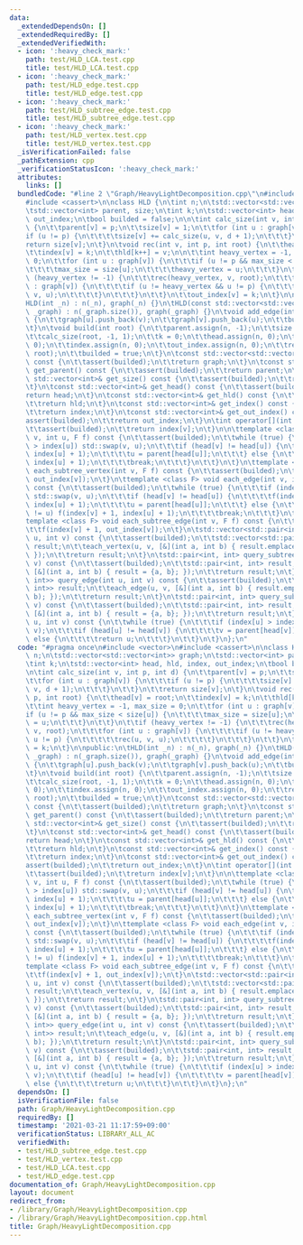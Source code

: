 ```yaml
---
data:
  _extendedDependsOn: []
  _extendedRequiredBy: []
  _extendedVerifiedWith:
  - icon: ':heavy_check_mark:'
    path: test/HLD_LCA.test.cpp
    title: test/HLD_LCA.test.cpp
  - icon: ':heavy_check_mark:'
    path: test/HLD_edge.test.cpp
    title: test/HLD_edge.test.cpp
  - icon: ':heavy_check_mark:'
    path: test/HLD_subtree_edge.test.cpp
    title: test/HLD_subtree_edge.test.cpp
  - icon: ':heavy_check_mark:'
    path: test/HLD_vertex.test.cpp
    title: test/HLD_vertex.test.cpp
  _isVerificationFailed: false
  _pathExtension: cpp
  _verificationStatusIcon: ':heavy_check_mark:'
  attributes:
    links: []
  bundledCode: "#line 2 \"Graph/HeavyLightDecomposition.cpp\"\n#include <vector>\n\
    #include <cassert>\n\nclass HLD {\n\tint n;\n\tstd::vector<std::vector<int>> graph;\n\
    \tstd::vector<int> parent, size;\n\tint k;\n\tstd::vector<int> head, hld, index,\
    \ out_index;\n\tbool builded = false;\n\n\tint calc_size(int v, int p, int d)\
    \ {\n\t\tparent[v] = p;\n\t\tsize[v] = 1;\n\t\tfor (int u : graph[v]) {\n\t\t\t\
    if (u != p) {\n\t\t\t\tsize[v] += calc_size(u, v, d + 1);\n\t\t\t}\n\t\t}\n\t\t\
    return size[v];\n\t}\n\tvoid rec(int v, int p, int root) {\n\t\thead[v] = root;\n\
    \t\tindex[v] = k;\n\t\thld[k++] = v;\n\n\t\tint heavy_vertex = -1, max_size =\
    \ 0;\n\t\tfor (int u : graph[v]) {\n\t\t\tif (u != p && max_size < size[u]) {\n\
    \t\t\t\tmax_size = size[u];\n\t\t\t\theavy_vertex = u;\n\t\t\t}\n\t\t}\n\t\tif\
    \ (heavy_vertex != -1) {\n\t\t\trec(heavy_vertex, v, root);\n\t\t\tfor (int u\
    \ : graph[v]) {\n\t\t\t\tif (u != heavy_vertex && u != p) {\n\t\t\t\t\trec(u,\
    \ v, u);\n\t\t\t\t}\n\t\t\t}\n\t\t}\n\t\tout_index[v] = k;\n\t}\n\npublic:\n\t\
    HLD(int _n) : n(_n), graph(_n) {}\n\tHLD(const std::vector<std::vector<int>>&\
    \ _graph) : n(_graph.size()), graph(_graph) {}\n\tvoid add_edge(int u, int v)\
    \ {\n\t\tgraph[u].push_back(v);\n\t\tgraph[v].push_back(u);\n\t\tbuilded = false;\n\
    \t}\n\tvoid build(int root) {\n\t\tparent.assign(n, -1);\n\t\tsize.assign(n, 0);\n\
    \t\tcalc_size(root, -1, 1);\n\t\tk = 0;\n\t\thead.assign(n, 0);\n\t\thld.assign(n,\
    \ 0);\n\t\tindex.assign(n, 0);\n\t\tout_index.assign(n, 0);\n\t\trec(root, -1,\
    \ root);\n\t\tbuilded = true;\n\t}\n\tconst std::vector<std::vector<int>>& get_graph()\
    \ const {\n\t\tassert(builded);\n\t\treturn graph;\n\t}\n\tconst std::vector<int>&\
    \ get_parent() const {\n\t\tassert(builded);\n\t\treturn parent;\n\t}\n\tconst\
    \ std::vector<int>& get_size() const {\n\t\tassert(builded);\n\t\treturn size;\n\
    \t}\n\tconst std::vector<int>& get_head() const {\n\t\tassert(builded);\n\t\t\
    return head;\n\t}\n\tconst std::vector<int>& get_hld() const {\n\t\tassert(builded);\n\
    \t\treturn hld;\n\t}\n\tconst std::vector<int>& get_index() const {\n\t\tassert(builded);\n\
    \t\treturn index;\n\t}\n\tconst std::vector<int>& get_out_index() const {\n\t\t\
    assert(builded);\n\t\treturn out_index;\n\t}\n\tint operator[](int v) const {\n\
    \t\tassert(builded);\n\t\treturn index[v];\n\t}\n\n\ttemplate <class F> void each_vertex(int\
    \ v, int u, F f) const {\n\t\tassert(builded);\n\t\twhile (true) {\n\t\t\tif (index[v]\
    \ > index[u]) std::swap(v, u);\n\t\t\tif (head[v] != head[u]) {\n\t\t\t\tf(index[head[u]],\
    \ index[u] + 1);\n\t\t\t\tu = parent[head[u]];\n\t\t\t} else {\n\t\t\t\tf(index[v],\
    \ index[u] + 1);\n\t\t\t\tbreak;\n\t\t\t}\n\t\t}\n\t}\n\ttemplate <class F> void\
    \ each_subtree_vertex(int v, F f) const {\n\t\tassert(builded);\n\t\tf(index[v],\
    \ out_index[v]);\n\t}\n\ttemplate <class F> void each_edge(int v, int u, F f)\
    \ const {\n\t\tassert(builded);\n\t\twhile (true) {\n\t\t\tif (index[v] > index[u])\
    \ std::swap(v, u);\n\t\t\tif (head[v] != head[u]) {\n\t\t\t\tf(index[head[u]],\
    \ index[u] + 1);\n\t\t\t\tu = parent[head[u]];\n\t\t\t} else {\n\t\t\t\tif (v\
    \ != u) f(index[v] + 1, index[u] + 1);\n\t\t\t\tbreak;\n\t\t\t}\n\t\t}\n\t}\n\t\
    template <class F> void each_subtree_edge(int v, F f) const {\n\t\tassert(builded);\n\
    \t\tf(index[v] + 1, out_index[v]);\n\t}\n\tstd::vector<std::pair<int, int>> query_vertex(int\
    \ u, int v) const {\n\t\tassert(builded);\n\t\tstd::vector<std::pair<int, int>>\
    \ result;\n\t\teach_vertex(u, v, [&](int a, int b) { result.emplace_back(a, b);\
    \ });\n\t\treturn result;\n\t}\n\tstd::pair<int, int> query_subtree_vertex(int\
    \ v) const {\n\t\tassert(builded);\n\t\tstd::pair<int, int> result;\n\t\teach_subtree_vertex(v,\
    \ [&](int a, int b) { result = {a, b}; });\n\t\treturn result;\n\t}\n\tstd::vector<std::pair<int,\
    \ int>> query_edge(int u, int v) const {\n\t\tassert(builded);\n\t\tstd::vector<std::pair<int,\
    \ int>> result;\n\t\teach_edge(u, v, [&](int a, int b) { result.emplace_back(a,\
    \ b); });\n\t\treturn result;\n\t}\n\tstd::pair<int, int> query_subtree_edge(int\
    \ v) const {\n\t\tassert(builded);\n\t\tstd::pair<int, int> result;\n\t\teach_subtree_edge(v,\
    \ [&](int a, int b) { result = {a, b}; });\n\t\treturn result;\n\t}\n\tint lca(int\
    \ u, int v) const {\n\t\twhile (true) {\n\t\t\tif (index[u] > index[v]) std::swap(u,\
    \ v);\n\t\t\tif (head[u] != head[v]) {\n\t\t\t\tv = parent[head[v]];\n\t\t\t}\
    \ else {\n\t\t\t\treturn u;\n\t\t\t}\n\t\t}\n\t}\n};\n"
  code: "#pragma once\n#include <vector>\n#include <cassert>\n\nclass HLD {\n\tint\
    \ n;\n\tstd::vector<std::vector<int>> graph;\n\tstd::vector<int> parent, size;\n\
    \tint k;\n\tstd::vector<int> head, hld, index, out_index;\n\tbool builded = false;\n\
    \n\tint calc_size(int v, int p, int d) {\n\t\tparent[v] = p;\n\t\tsize[v] = 1;\n\
    \t\tfor (int u : graph[v]) {\n\t\t\tif (u != p) {\n\t\t\t\tsize[v] += calc_size(u,\
    \ v, d + 1);\n\t\t\t}\n\t\t}\n\t\treturn size[v];\n\t}\n\tvoid rec(int v, int\
    \ p, int root) {\n\t\thead[v] = root;\n\t\tindex[v] = k;\n\t\thld[k++] = v;\n\n\
    \t\tint heavy_vertex = -1, max_size = 0;\n\t\tfor (int u : graph[v]) {\n\t\t\t\
    if (u != p && max_size < size[u]) {\n\t\t\t\tmax_size = size[u];\n\t\t\t\theavy_vertex\
    \ = u;\n\t\t\t}\n\t\t}\n\t\tif (heavy_vertex != -1) {\n\t\t\trec(heavy_vertex,\
    \ v, root);\n\t\t\tfor (int u : graph[v]) {\n\t\t\t\tif (u != heavy_vertex &&\
    \ u != p) {\n\t\t\t\t\trec(u, v, u);\n\t\t\t\t}\n\t\t\t}\n\t\t}\n\t\tout_index[v]\
    \ = k;\n\t}\n\npublic:\n\tHLD(int _n) : n(_n), graph(_n) {}\n\tHLD(const std::vector<std::vector<int>>&\
    \ _graph) : n(_graph.size()), graph(_graph) {}\n\tvoid add_edge(int u, int v)\
    \ {\n\t\tgraph[u].push_back(v);\n\t\tgraph[v].push_back(u);\n\t\tbuilded = false;\n\
    \t}\n\tvoid build(int root) {\n\t\tparent.assign(n, -1);\n\t\tsize.assign(n, 0);\n\
    \t\tcalc_size(root, -1, 1);\n\t\tk = 0;\n\t\thead.assign(n, 0);\n\t\thld.assign(n,\
    \ 0);\n\t\tindex.assign(n, 0);\n\t\tout_index.assign(n, 0);\n\t\trec(root, -1,\
    \ root);\n\t\tbuilded = true;\n\t}\n\tconst std::vector<std::vector<int>>& get_graph()\
    \ const {\n\t\tassert(builded);\n\t\treturn graph;\n\t}\n\tconst std::vector<int>&\
    \ get_parent() const {\n\t\tassert(builded);\n\t\treturn parent;\n\t}\n\tconst\
    \ std::vector<int>& get_size() const {\n\t\tassert(builded);\n\t\treturn size;\n\
    \t}\n\tconst std::vector<int>& get_head() const {\n\t\tassert(builded);\n\t\t\
    return head;\n\t}\n\tconst std::vector<int>& get_hld() const {\n\t\tassert(builded);\n\
    \t\treturn hld;\n\t}\n\tconst std::vector<int>& get_index() const {\n\t\tassert(builded);\n\
    \t\treturn index;\n\t}\n\tconst std::vector<int>& get_out_index() const {\n\t\t\
    assert(builded);\n\t\treturn out_index;\n\t}\n\tint operator[](int v) const {\n\
    \t\tassert(builded);\n\t\treturn index[v];\n\t}\n\n\ttemplate <class F> void each_vertex(int\
    \ v, int u, F f) const {\n\t\tassert(builded);\n\t\twhile (true) {\n\t\t\tif (index[v]\
    \ > index[u]) std::swap(v, u);\n\t\t\tif (head[v] != head[u]) {\n\t\t\t\tf(index[head[u]],\
    \ index[u] + 1);\n\t\t\t\tu = parent[head[u]];\n\t\t\t} else {\n\t\t\t\tf(index[v],\
    \ index[u] + 1);\n\t\t\t\tbreak;\n\t\t\t}\n\t\t}\n\t}\n\ttemplate <class F> void\
    \ each_subtree_vertex(int v, F f) const {\n\t\tassert(builded);\n\t\tf(index[v],\
    \ out_index[v]);\n\t}\n\ttemplate <class F> void each_edge(int v, int u, F f)\
    \ const {\n\t\tassert(builded);\n\t\twhile (true) {\n\t\t\tif (index[v] > index[u])\
    \ std::swap(v, u);\n\t\t\tif (head[v] != head[u]) {\n\t\t\t\tf(index[head[u]],\
    \ index[u] + 1);\n\t\t\t\tu = parent[head[u]];\n\t\t\t} else {\n\t\t\t\tif (v\
    \ != u) f(index[v] + 1, index[u] + 1);\n\t\t\t\tbreak;\n\t\t\t}\n\t\t}\n\t}\n\t\
    template <class F> void each_subtree_edge(int v, F f) const {\n\t\tassert(builded);\n\
    \t\tf(index[v] + 1, out_index[v]);\n\t}\n\tstd::vector<std::pair<int, int>> query_vertex(int\
    \ u, int v) const {\n\t\tassert(builded);\n\t\tstd::vector<std::pair<int, int>>\
    \ result;\n\t\teach_vertex(u, v, [&](int a, int b) { result.emplace_back(a, b);\
    \ });\n\t\treturn result;\n\t}\n\tstd::pair<int, int> query_subtree_vertex(int\
    \ v) const {\n\t\tassert(builded);\n\t\tstd::pair<int, int> result;\n\t\teach_subtree_vertex(v,\
    \ [&](int a, int b) { result = {a, b}; });\n\t\treturn result;\n\t}\n\tstd::vector<std::pair<int,\
    \ int>> query_edge(int u, int v) const {\n\t\tassert(builded);\n\t\tstd::vector<std::pair<int,\
    \ int>> result;\n\t\teach_edge(u, v, [&](int a, int b) { result.emplace_back(a,\
    \ b); });\n\t\treturn result;\n\t}\n\tstd::pair<int, int> query_subtree_edge(int\
    \ v) const {\n\t\tassert(builded);\n\t\tstd::pair<int, int> result;\n\t\teach_subtree_edge(v,\
    \ [&](int a, int b) { result = {a, b}; });\n\t\treturn result;\n\t}\n\tint lca(int\
    \ u, int v) const {\n\t\twhile (true) {\n\t\t\tif (index[u] > index[v]) std::swap(u,\
    \ v);\n\t\t\tif (head[u] != head[v]) {\n\t\t\t\tv = parent[head[v]];\n\t\t\t}\
    \ else {\n\t\t\t\treturn u;\n\t\t\t}\n\t\t}\n\t}\n};\n"
  dependsOn: []
  isVerificationFile: false
  path: Graph/HeavyLightDecomposition.cpp
  requiredBy: []
  timestamp: '2021-03-21 11:17:59+09:00'
  verificationStatus: LIBRARY_ALL_AC
  verifiedWith:
  - test/HLD_subtree_edge.test.cpp
  - test/HLD_vertex.test.cpp
  - test/HLD_LCA.test.cpp
  - test/HLD_edge.test.cpp
documentation_of: Graph/HeavyLightDecomposition.cpp
layout: document
redirect_from:
- /library/Graph/HeavyLightDecomposition.cpp
- /library/Graph/HeavyLightDecomposition.cpp.html
title: Graph/HeavyLightDecomposition.cpp
---
```

